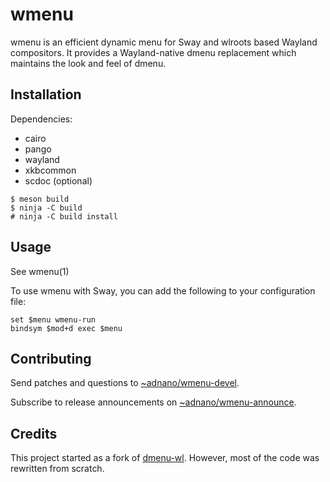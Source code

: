 # wmenu

wmenu is an efficient dynamic menu for Sway and wlroots based Wayland
compositors. It provides a Wayland-native dmenu replacement which maintains the
look and feel of dmenu.

## Installation

Dependencies:

- cairo
- pango
- wayland
- xkbcommon
- scdoc (optional)

```
$ meson build
$ ninja -C build
# ninja -C build install
```

## Usage

See wmenu(1)

To use wmenu with Sway, you can add the following to your configuration file:

```
set $menu wmenu-run
bindsym $mod+d exec $menu
```

## Contributing

Send patches and questions to [~adnano/wmenu-devel](https://lists.sr.ht/~adnano/wmenu-devel).

Subscribe to release announcements on [~adnano/wmenu-announce](https://lists.sr.ht/~adnano/wmenu-announce).

## Credits

This project started as a fork of [dmenu-wl](https://github.com/nyyManni/dmenu-wayland).
However, most of the code was rewritten from scratch.
